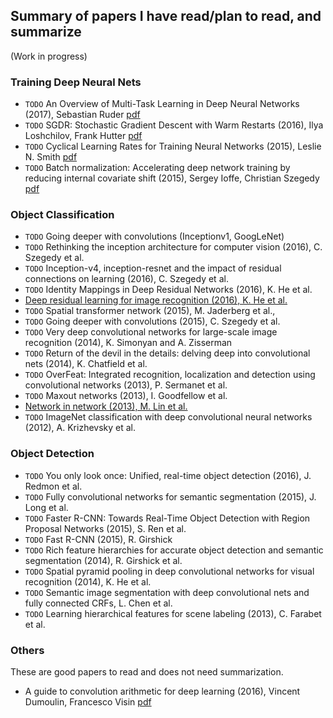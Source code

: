 ## Summary of papers I have read/plan to read, and summarize 

(Work in progress)

### Training Deep Neural Nets

* `TODO` An Overview of Multi-Task Learning in Deep Neural Networks (2017), Sebastian Ruder [pdf](https://arxiv.org/abs/1706.05098)
* `TODO` SGDR: Stochastic Gradient Descent with Warm Restarts (2016), Ilya Loshchilov, Frank Hutter [pdf](https://arxiv.org/abs/1608.03983)
* `TODO` Cyclical Learning Rates for Training Neural Networks (2015), Leslie N. Smith [pdf](https://arxiv.org/abs/1506.01186)
* `TODO` Batch normalization: Accelerating deep network training by reducing internal covariate shift (2015), Sergey Ioffe, Christian Szegedy [pdf](https://arxiv.org/abs/1502.03167)

### Object Classification

* `TODO` Going deeper with convolutions (Inceptionv1, GoogLeNet)
* `TODO` Rethinking the inception architecture for computer vision (2016), C. Szegedy et al.
* `TODO` Inception-v4, inception-resnet and the impact of residual connections on learning (2016), C. Szegedy et al.
* `TODO` Identity Mappings in Deep Residual Networks (2016), K. He et al.
* [Deep residual learning for image recognition (2016), K. He et al.](http://teleported.in/posts/decoding-resnet-architecture/)
* `TODO` Spatial transformer network (2015), M. Jaderberg et al.,
* `TODO` Going deeper with convolutions (2015), C. Szegedy et al.
* `TODO` Very deep convolutional networks for large-scale image recognition (2014), K. Simonyan and A. Zisserman
* `TODO` Return of the devil in the details: delving deep into convolutional nets (2014), K. Chatfield et al.
* `TODO` OverFeat: Integrated recognition, localization and detection using convolutional networks (2013), P. Sermanet et al.
* `TODO` Maxout networks (2013), I. Goodfellow et al.
* [Network in network (2013), M. Lin et al.](http://teleported.in/posts/network-in-network/)
* `TODO` ImageNet classification with deep convolutional neural networks (2012), A. Krizhevsky et al.


### Object Detection

* `TODO` You only look once: Unified, real-time object detection (2016), J. Redmon et al.
* `TODO` Fully convolutional networks for semantic segmentation (2015), J. Long et al.
* `TODO` Faster R-CNN: Towards Real-Time Object Detection with Region Proposal Networks (2015), S. Ren et al.
* `TODO` Fast R-CNN (2015), R. Girshick
* `TODO` Rich feature hierarchies for accurate object detection and semantic segmentation (2014), R. Girshick et al.
* `TODO` Spatial pyramid pooling in deep convolutional networks for visual recognition (2014), K. He et al.
* `TODO` Semantic image segmentation with deep convolutional nets and fully connected CRFs, L. Chen et al.
* `TODO` Learning hierarchical features for scene labeling (2013), C. Farabet et al.

### Others

These are good papers to read and does not need summarization.

* A guide to convolution arithmetic for deep learning (2016), Vincent Dumoulin, Francesco Visin [pdf](https://arxiv.org/abs/1603.07285)

